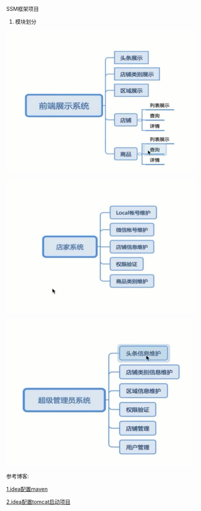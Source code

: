 SSM框架项目

1. 模块划分

![前端展示模块](src/main/resources/content1.png)

![商家模块](src/main/resources/content2.png)

![管理员模块](src/main/resources/content3.png)


参考博客:

[1.idea配置maven](http://blog.csdn.net/mr_ooo/article/details/53871828)

[2.idea配置tomcat启动项目](https://www.cnblogs.com/Fly-Bob/p/7240153.html)